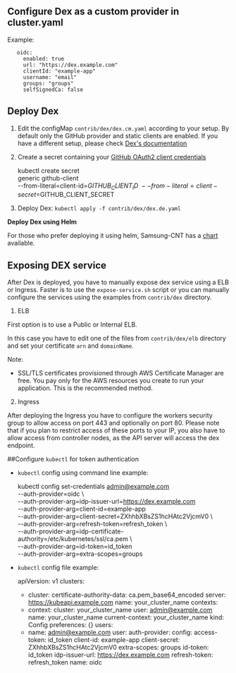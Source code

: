 ## Configure Dex as a custom provider in cluster.yaml

Example: 

       oidc:
         enabled: true
         url: "https://dex.example.com"
         clientId: "example-app"
         username: "email"
         groups: "groups"
         selfSignedCa: false


## Deploy Dex

 1. Edit the configMap `contrib/dex/dex.cm.yaml` according to your setup. By default only the GitHub provider and static clients are enabled.
 If you have a different setup, please check [Dex's documentation](https://github.com/coreos/dex/tree/master/Documentation)
 
 2. Create a secret containing your [GitHub OAuth2 client credentials](https://github.com/settings/applications/new)
 
     kubectl create secret \
         generic github-client \
         --from-literal=client-id=$GITHUB_CLIENT_ID \
         --from-literal=client-secret=$GITHUB_CLIENT_SECRET
         
 3. Deploy Dex: `kubectl apply -f contrib/dex/dex.de.yaml`
 
 **Deploy Dex using Helm**
 
 For those who prefer deploying it using helm, Samsung-CNT has a [chart](https://github.com/samsung-cnct/chart-dex) available.
 
## Exposing DEX service
After Dex is deployed, you have to manually expose dex service using a ELB or Ingress.
Faster is to use the `expose-service.sh` script or you can manually configure the services using the examples from `contrib/dex` directory.

1. ELB

First option is to use a Public or Internal ELB.

In this case you have to edit one of the files from `contrib/dex/elb` directory and set your certificate `arn` and `domainName`.

Note: 
* SSL/TLS certificates provisioned through AWS Certificate Manager are free. 
You pay only for the AWS resources you create to run your application. This is the recommended method.

2. Ingress

After deploying the Ingress you have to configure the workers security group to allow access on port 443 and optionally on port 80.
Please note that if you plan to restrict access of these ports to your IP, you also have to allow access from controller nodes, as the API server will access the dex endpoint.

##Configure `kubectl` for token authentication

* `kubectl` config using command line example:


    kubectl config set-credentials admin@example.com  \
    --auth-provider=oidc \   
    --auth-provider-arg=idp-issuer-url=https://dex.example.com \
    --auth-provider-arg=client-id=example-app \
    --auth-provider-arg=client-secret=ZXhhbXBsZS1hcHAtc2VjcmV0 \   
    --auth-provider-arg=refresh-token=refresh_token \   
    --auth-provider-arg=idp-certificate-authority=/etc/kubernetes/ssl/ca.pem \   
    --auth-provider-arg=id-token=id_token \
    --auth-provider-arg=extra-scopes=groups

* `kubectl` config file example:


    apiVersion: v1
    clusters:
    - cluster:
        certificate-authority-data: ca.pem_base64_encoded
        server: https://kubeapi.example.com
      name: your_cluster_name
    contexts:
    - context:
        cluster: your_cluster_name
        user: admin@example.com
      name: your_cluster_name
    current-context: your_cluster_name
    kind: Config
    preferences: {}
    users:
    - name: admin@example.com
      user:
        auth-provider:
          config:
            access-token: id_token
            client-id: example-app 
            client-secret: ZXhhbXBsZS1hcHAtc2VjcmV0
            extra-scopes: groups
            id-token: id_token
            idp-issuer-url: https://dex.example.com
            refresh-token: refresh_token
          name: oidc
          